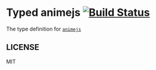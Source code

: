 # Typed animejs  [![Build Status](https://travis-ci.org/types/animejs.svg?branch=master)](https://travis-ci.org/types/animejs)


The type definition for [`animejs`](https://github.com/juliangarnier/anime/)

## LICENSE

MIT

